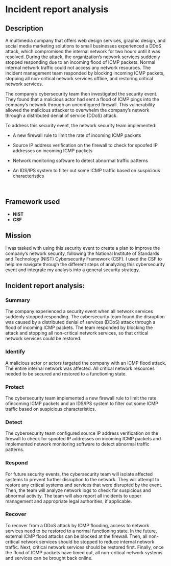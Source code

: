 <h1>Incident report analysis</h1>

<h2>Description</h2>
<p>A multimedia company that offers web design services, graphic design, and social media marketing solutions to small businesses experienced a DDoS attack, which compromised the internal network for two hours until it was resolved. During the attack, the organization’s network services suddenly stopped responding due to an incoming flood of ICMP packets. Normal internal network traffic could not access any network resources. The incident management team responded by blocking incoming ICMP packets, stopping all non-critical network services offline, and restoring critical network services.</p>

<p>The company’s cybersecurity team then investigated the security event. They found that a malicious actor had sent a flood of ICMP pings into the company’s network through an unconfigured firewall. This vulnerability allowed the malicious attacker to overwhelm the company’s network through a distributed denial of service (DDoS) attack.</p>

To address this security event, the network security team implemented: 

- A new firewall rule to limit the rate of incoming ICMP packets

- Source IP address verification on the firewall to check for spoofed IP addresses on incoming ICMP packets

- Network monitoring software to detect abnormal traffic patterns

- An IDS/IPS system to filter out some ICMP traffic based on suspicious characteristics
<br />


<h2>Framework used</h2>

- <b>NIST</b> 
- <b>CSF</b>

<h2>Mission </h2>

<p>I was tasked with using this security event to create a plan to improve the company’s network security, following the National Institute of Standards and Technology (NIST) Cybersecurity Framework (CSF). I used the CSF to help me navigate through the different steps of analyzing this cybersecurity event and integrate my analysis into a general security strategy.</p>

<h2>Incident report analysis:</h2>

<h3>Summary</h3>

<p>The company experienced a security event when all network services suddenly stopped responding. The cybersecurity team found the disruption was caused by a distributed denial of services (DDoS) attack through a flood of incoming ICMP packets. The team responded by blocking the attack and stopping all non-critical network services, so that critical network services could be restored.</p>

<h3>Identify</h3>

<p>A malicious actor or actors targeted the company with an ICMP flood attack. The entire internal network was affected. All critical network resources needed to be secured and restored to a functioning state.</p>

<h3>Protect</h3>

<p>The cybersecurity team implemented a new firewall rule to limit the rate ofincoming ICMP packets and an IDS/IPS system to filter out some ICMP traffic based on suspicious characteristics.</p>

<h3>Detect</h3>

<p>The cybersecurity team configured source IP address verification on the firewall to check for spoofed IP addresses on incoming ICMP packets and implemented network monitoring software to detect abnormal traffic patterns.</p>

<h3>Respond</h3>

<p>For future security events, the cybersecurity team will isolate affected systems to prevent further disruption to the network. They will attempt to restore any critical systems and services that were disrupted by the event. Then, the team
will analyze network logs to check for suspicious and abnormal activity. The team will also report all incidents to upper management and appropriate legal authorities, if applicable.</p>

<h3>Recover</h3>

<p>To recover from a DDoS attack by ICMP flooding, access to network services need to be restored to a normal functioning state. In the future, external ICMP flood attacks can be blocked at the firewall. Then, all non-critical network services should be stopped to reduce internal network traffic. Next, critical network services should be restored first. Finally, once the flood of ICMP packets have timed out, all non-critical network systems and services can be brought back online.</p>



<!--
<p align="center">
Launch the utility: <br/>
<img src="https://i.imgur.com/62TgaWL.png" height="80%" width="80%" alt="Disk Sanitization Steps"/>
<br />
<br />
Select the disk:  <br/>
<img src="https://i.imgur.com/tcTyMUE.png" height="80%" width="80%" alt="Disk Sanitization Steps"/>
<br />
<br />
Enter the number of passes: <br/>
<img src="https://i.imgur.com/nCIbXbg.png" height="80%" width="80%" alt="Disk Sanitization Steps"/>
<br />
<br />
Confirm your selection:  <br/>
<img src="https://i.imgur.com/cdFHBiU.png" height="80%" width="80%" alt="Disk Sanitization Steps"/>
<br />
<br />
Wait for process to complete (may take some time):  <br/>
<img src="https://i.imgur.com/JL945Ga.png" height="80%" width="80%" alt="Disk Sanitization Steps"/>
<br />
<br />
Sanitization complete:  <br/>
<img src="https://i.imgur.com/K71yaM2.png" height="80%" width="80%" alt="Disk Sanitization Steps"/>
<br />
<br />
Observe the wiped disk:  <br/>
<img src="https://i.imgur.com/AeZkvFQ.png" height="80%" width="80%" alt="Disk Sanitization Steps"/>
</p>


 ```diff
- text in red
+ text in green
! text in orange
# text in gray
@@ text in purple (and bold)@@
```
--!>
